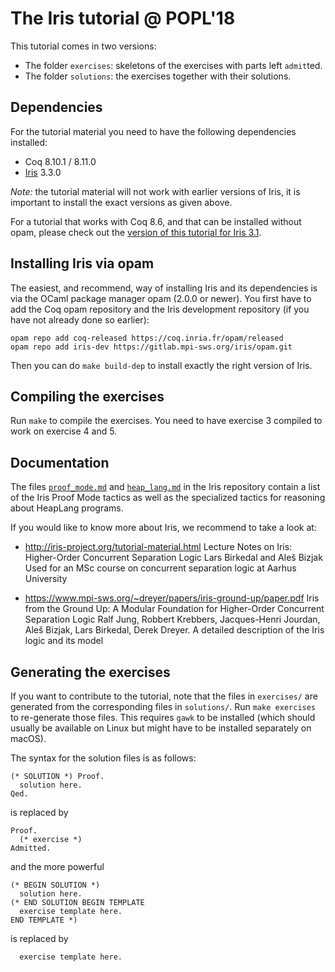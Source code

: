 # The Iris tutorial @ POPL'18

This tutorial comes in two versions:

- The folder `exercises`: skeletons of the exercises with parts left `admit`ted.
- The folder `solutions`: the exercises together with their solutions.

## Dependencies

For the tutorial material you need to have the following dependencies installed:

- Coq 8.10.1 / 8.11.0
- [Iris](https://gitlab.mpi-sws.org/iris/iris) 3.3.0

*Note:* the tutorial material will not work with earlier versions of Iris, it
is important to install the exact versions as given above.

For a tutorial that works with Coq 8.6, and that can be installed without opam,
please check out the
[version of this tutorial for Iris 3.1](https://gitlab.mpi-sws.org/iris/tutorial-popl18/tree/iris-3.1.0).

## Installing Iris via opam

The easiest, and recommend, way of installing Iris and its dependencies is via
the OCaml package manager opam (2.0.0 or newer). You first have to add the Coq
opam repository and the Iris development repository (if you have not already
done so earlier):

    opam repo add coq-released https://coq.inria.fr/opam/released
    opam repo add iris-dev https://gitlab.mpi-sws.org/iris/opam.git

Then you can do `make build-dep` to install exactly the right version of Iris.

## Compiling the exercises

Run `make` to compile the exercises. You need to have exercise 3 compiled to
work on exercise 4 and 5.

## Documentation

The files [`proof_mode.md`] and [`heap_lang.md`] in the Iris repository contain a
list of the Iris Proof Mode tactics as well as the specialized tactics for
reasoning about HeapLang programs.

[`proof_mode.md`]: https://gitlab.mpi-sws.org/iris/iris/blob/master/docs/proof_mode.md
[`heap_lang.md`]: https://gitlab.mpi-sws.org/iris/iris/blob/master/docs/heap_lang.md

If you would like to know more about Iris, we recommend to take a look at:

- http://iris-project.org/tutorial-material.html
  Lecture Notes on Iris: Higher-Order Concurrent Separation Logic
  Lars Birkedal and Aleš Bizjak
  Used for an MSc course on concurrent separation logic at Aarhus University

- https://www.mpi-sws.org/~dreyer/papers/iris-ground-up/paper.pdf
  Iris from the Ground Up: A Modular Foundation for Higher-Order Concurrent
  Separation Logic
  Ralf Jung, Robbert Krebbers, Jacques-Henri Jourdan, Aleš Bizjak, Lars
  Birkedal, Derek Dreyer.
  A detailed description of the Iris logic and its model

## Generating the exercises

If you want to contribute to the tutorial, note that the files in `exercises/`
are generated from the corresponding files in `solutions/`. Run `make exercises`
to re-generate those files. This requires `gawk` to be installed (which should
usually be available on Linux but might have to be installed separately on
macOS).

The syntax for the solution files is as follows:
```
(* SOLUTION *) Proof.
  solution here.
Qed.
```
is replaced by
```
Proof.
  (* exercise *)
Admitted.
```
and the more powerful
```
(* BEGIN SOLUTION *)
  solution here.
(* END SOLUTION BEGIN TEMPLATE
  exercise template here.
END TEMPLATE *)
```
is replaced by
```
  exercise template here.
```
